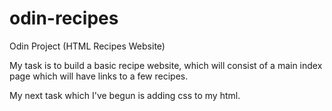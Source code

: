 # odin-recipes

Odin Project (HTML Recipes Website)

My task is to build a basic recipe website, which will consist of a
main index page which will have links to a few recipes.

My next task which I've begun is adding css to my html.
